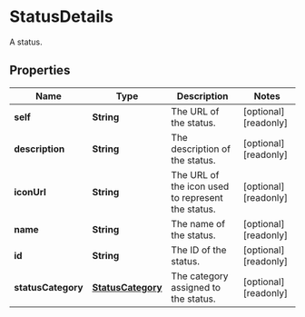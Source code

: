

# StatusDetails

A status.

## Properties

Name | Type | Description | Notes
------------ | ------------- | ------------- | -------------
**self** | **String** | The URL of the status. |  [optional] [readonly]
**description** | **String** | The description of the status. |  [optional] [readonly]
**iconUrl** | **String** | The URL of the icon used to represent the status. |  [optional] [readonly]
**name** | **String** | The name of the status. |  [optional] [readonly]
**id** | **String** | The ID of the status. |  [optional] [readonly]
**statusCategory** | [**StatusCategory**](StatusCategory.md) | The category assigned to the status. |  [optional] [readonly]



